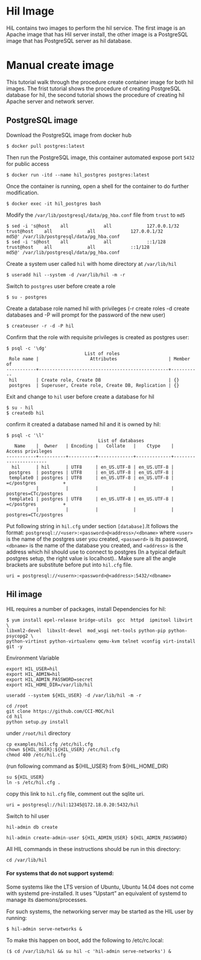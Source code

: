 # Hil Image
HiL contains two images to perform the hil service. The first image is an Apache image that has Hil server install, the other image is a PostgreSQL image that has PostgreSQL server as hil database. 

# Manual create image
This tutorial walk through the procedure create container image for both hil images. The frist tutorial shows the procedure of creating PostgreSQL database for hil, the second tutorial shows the procedure of creating hil Apache server and network server.

## PostgreSQL image
Download the PostgreSQL image from docker hub
```
$ docker pull postgres:latest
```
Then run the PostgreSQL image, this container automated expose port ```5432``` for public access
```
$ docker run -itd --name hil_postgres postgres:latest
```
Once the container is running, open a shell for the container to do further modification.
```
$ docker exec -it hil_postgres bash
```
Modify the ```/var/lib/postgresql/data/pg_hba.conf``` file from ```trust``` to ```md5```
```
$ sed -i 's@host    all             all             127.0.0.1/32            trust@host    all             all             127.0.0.1/32            md5@' /var/lib/postgresql/data/pg_hba.conf
$ sed -i 's@host    all             all             ::1/128                 trust@host    all             all             ::1/128                 md5@' /var/lib/postgresql/data/pg_hba.conf
```
Create a system user called ```hil``` with home directory at ```/var/lib/hil```
```
$ useradd hil --system -d /var/lib/hil -m -r
```
Switch to ```postgres``` user before create a role
```
$ su - postgres
```
Create a database role named hil with privileges (-r create roles -d create databases and -P will prompt for the password of the new user)
```
$ createuser -r -d -P hil
```
Confirm that the role with requisite privileges is created as postgres user:
```
$ psql -c '\dg'
                             List of roles
 Role name |                   Attributes                   | Member of
-----------+------------------------------------------------+-----------
 hil       | Create role, Create DB                         | {}
 postgres  | Superuser, Create role, Create DB, Replication | {}

```
Exit and change to ```hil``` user before create a database for hil
```
$ su - hil
$ createdb hil
```
confirm it created a database named hil and it is owned by hil:
```
$ psql -c '\l'
                                  List of databases
   Name    |  Owner   | Encoding |   Collate   |    Ctype    |   Access privileges
-----------+----------+----------+-------------+-------------+-----------------------
  hil      | hil      | UTF8     | en_US.UTF-8 | en_US.UTF-8 |
 postgres  | postgres | UTF8     | en_US.UTF-8 | en_US.UTF-8 |
 template0 | postgres | UTF8     | en_US.UTF-8 | en_US.UTF-8 | =c/postgres          +
           |          |          |             |             | postgres=CTc/postgres
 template1 | postgres | UTF8     | en_US.UTF-8 | en_US.UTF-8 | =c/postgres          +
           |          |          |             |             | postgres=CTc/postgres
```
Put following string in ```hil.cfg``` under section ```[database]```.It follows the format: ```postgresql://<user>:<password>@<address>/<dbname>``` where ```<user>``` is the name of the postgres user you created, ```<password>``` is its password, ```<dbname>``` is the name of the database you created, and ```<address>``` is the address which hil should use to connect to postgres (In a typical default postgres setup, the right value is localhost).. Make sure all the angle brackets are substitute before put into ```hil.cfg``` file.
```
uri = postgresql://<usern>:<password>@<address>:5432/<dbname>
```

## Hil image
HIL requires a number of packages, install Dependencies for hil:
```
$ yum install epel-release bridge-utils  gcc  httpd  ipmitool libvirt \
libxml2-devel  libxslt-devel  mod_wsgi net-tools python-pip python-psycopg2 \
python-virtinst python-virtualenv qemu-kvm telnet vconfig virt-install git -y
```
Environment Variable 
```
export HIL_USER=hil
export HIL_ADMIN=hil
export HIL_ADMIN_PASSWORD=secret
export HIL_HOME_DIR=/var/lib/hil
```

```
useradd --system ${HIL_USER} -d /var/lib/hil -m -r
```

```
cd /root
git clone https://github.com/CCI-MOC/hil
cd hil
python setup.py install
```


under ```/root/hil``` directory
```
cp examples/hil.cfg /etc/hil.cfg
chown ${HIL_USER}:${HIL_USER} /etc/hil.cfg
chmod 400 /etc/hil.cfg
```
(run following command as ${HIL_USER} from ${HIL_HOME_DIR}
``` 
su ${HIL_USER}
ln -s /etc/hil.cfg .
```

copy this link to ```hil.cfg``` file, comment out the sqlite uri.

```
uri = postgresql://hil:12345@172.18.0.20:5432/hil
```

Switch to hil user
```
hil-admin db create
```

```
hil-admin create-admin-user ${HIL_ADMIN_USER} ${HIL_ADMIN_PASSWORD}
```

All HIL commands in these instructions should be run in this directory:
```
cd /var/lib/hil
```

#### For systems that do not support systemd:
Some systems like the LTS version of Ubuntu, Ubuntu 14.04 does not come with systemd pre-installed. It uses “Upstart” an equivalent of systemd to manage its daemons/processes.

For such systems, the networking server may be started as the HIL user by running:

```
$ hil-admin serve-networks &
```
To make this happen on boot, add the following to /etc/rc.local:

```
($ cd /var/lib/hil && su hil -c 'hil-admin serve-networks') &
```
